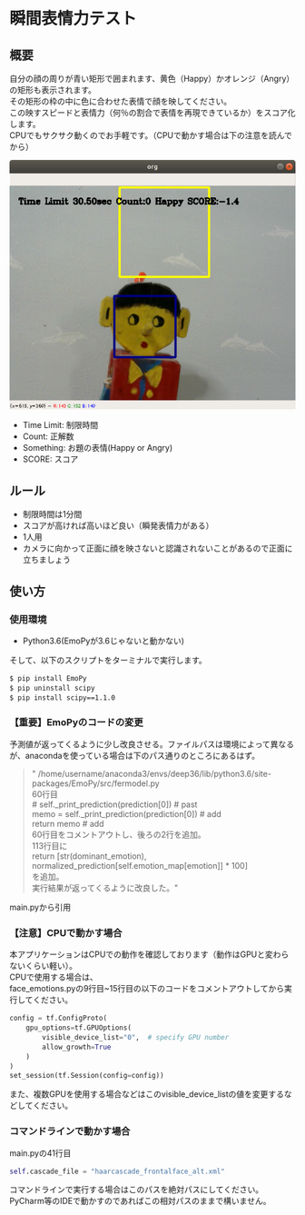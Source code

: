 瞬間表情力テスト
==

## 概要
自分の顔の周りが青い矩形で囲まれます、黄色（Happy）かオレンジ（Angry）の矩形も表示されます。  
その矩形の枠の中に色に合わせた表情で顔を映してください。  
この映すスピードと表情力（何％の割合で表情を再現できているか）をスコア化します。  
CPUでもサクサク動くのでお手軽です。（CPUで動かす場合は下の注意を読んでから）

![test](Sample.png)
* Time Limit: 制限時間
* Count: 正解数
* Something: お題の表情(Happy or Angry)
* SCORE: スコア

## ルール
* 制限時間は1分間
* スコアが高ければ高いほど良い（瞬発表情力がある）
* 1人用
* カメラに向かって正面に顔を映さないと認識されないことがあるので正面に立ちましょう

## 使い方
### 使用環境
* Python3.6(EmoPyが3.6じゃないと動かない)
  
そして、以下のスクリプトをターミナルで実行します。
```bash
$ pip install EmoPy
$ pip uninstall scipy
$ pip install scipy==1.1.0
```

### 【重要】EmoPyのコードの変更  
予測値が返ってくるように少し改良させる。ファイルパスは環境によって異なるが、anacondaを使っている場合は下のパス通りのところにあるはず。
>"
/home/username/anaconda3/envs/deep36/lib/python3.6/site-packages/EmoPy/src/fermodel.py  
60行目  
        # self._print_prediction(prediction[0]) # past  
        memo = self._print_prediction(prediction[0])  # add  
        return memo  # add  
60行目をコメントアウトし、後ろの2行を追加。  
113行目に  
        return [str(dominant_emotion), normalized_prediction[self.emotion_map[emotion]] * 100]  
を追加。  
実行結果が返ってくるように改良した。"  

main.pyから引用  

### 【注意】CPUで動かす場合
本アプリケーションはCPUでの動作を確認しております（動作はGPUと変わらないくらい軽い）。  
CPUで使用する場合は、  
face_emotions.pyの9行目~15行目の以下のコードをコメントアウトしてから実行してください。
```face_emotion.py
config = tf.ConfigProto(
    gpu_options=tf.GPUOptions(
        visible_device_list="0",  # specify GPU number
        allow_growth=True
    )
)
set_session(tf.Session(config=config))
```
また、複数GPUを使用する場合などはこのvisible_device_listの値を変更するなどしてください。

### コマンドラインで動かす場合
main.pyの41行目
```main.py
self.cascade_file = "haarcascade_frontalface_alt.xml"
```
コマンドラインで実行する場合はこのパスを絶対パスにしてください。  
PyCharm等のIDEで動かすのであればこの相対パスのままで構いません。  

